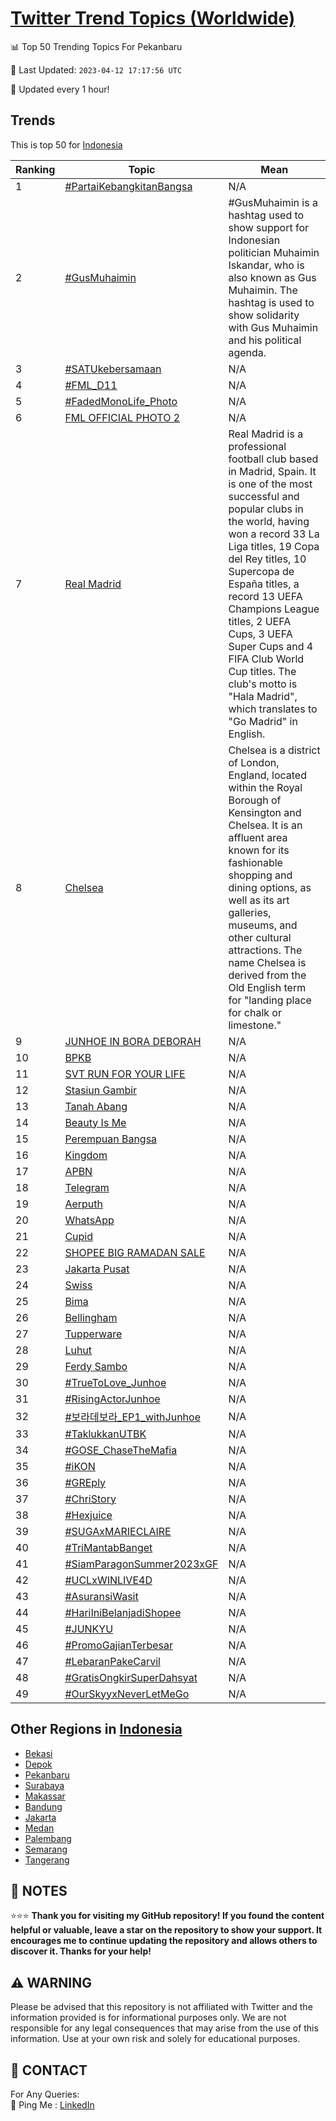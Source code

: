 [Twitter Trend Topics (Worldwide)](https://github.com/ErcinDedeoglu/Twitter-Trend-Topics)
==========


📊 Top 50 Trending Topics For Pekanbaru

📆 Last Updated: `2023-04-12 17:17:56 UTC`

🔧 Updated every 1 hour!


## Trends

This is top 50 for [Indonesia](</Indonesia>)

| Ranking | Topic | Mean |
| ------- | ------------ | ------------ |
| 1 | [#PartaiKebangkitanBangsa](http://twitter.com/search?q=%23PartaiKebangkitanBangsa) | N/A |
| 2 | [#GusMuhaimin](http://twitter.com/search?q=%23GusMuhaimin) | #GusMuhaimin is a hashtag used to show support for Indonesian politician Muhaimin Iskandar, who is also known as Gus Muhaimin. The hashtag is used to show solidarity with Gus Muhaimin and his political agenda. |
| 3 | [#SATUkebersamaan](http://twitter.com/search?q=%23SATUkebersamaan) | N/A |
| 4 | [#FML_D11](http://twitter.com/search?q=%23FML_D11) | N/A |
| 5 | [#FadedMonoLife_Photo](http://twitter.com/search?q=%23FadedMonoLife_Photo) | N/A |
| 6 | [FML OFFICIAL PHOTO 2](http://twitter.com/search?q=FML+OFFICIAL+PHOTO+2) | N/A |
| 7 | [Real Madrid](http://twitter.com/search?q=Real+Madrid) | Real Madrid is a professional football club based in Madrid, Spain. It is one of the most successful and popular clubs in the world, having won a record 33 La Liga titles, 19 Copa del Rey titles, 10 Supercopa de España titles, a record 13 UEFA Champions League titles, 2 UEFA Cups, 3 UEFA Super Cups and 4 FIFA Club World Cup titles. The club's motto is "Hala Madrid", which translates to "Go Madrid" in English. |
| 8 | [Chelsea](http://twitter.com/search?q=Chelsea) | Chelsea is a district of London, England, located within the Royal Borough of Kensington and Chelsea. It is an affluent area known for its fashionable shopping and dining options, as well as its art galleries, museums, and other cultural attractions. The name Chelsea is derived from the Old English term for "landing place for chalk or limestone." |
| 9 | [JUNHOE IN BORA DEBORAH](http://twitter.com/search?q=JUNHOE+IN+BORA+DEBORAH) | N/A |
| 10 | [BPKB](http://twitter.com/search?q=BPKB) | N/A |
| 11 | [SVT RUN FOR YOUR LIFE](http://twitter.com/search?q=SVT+RUN+FOR+YOUR+LIFE) | N/A |
| 12 | [Stasiun Gambir](http://twitter.com/search?q=Stasiun+Gambir) | N/A |
| 13 | [Tanah Abang](http://twitter.com/search?q=Tanah+Abang) | N/A |
| 14 | [Beauty Is Me](http://twitter.com/search?q=Beauty+Is+Me) | N/A |
| 15 | [Perempuan Bangsa](http://twitter.com/search?q=Perempuan+Bangsa) | N/A |
| 16 | [Kingdom](http://twitter.com/search?q=Kingdom) | N/A |
| 17 | [APBN](http://twitter.com/search?q=APBN) | N/A |
| 18 | [Telegram](http://twitter.com/search?q=Telegram) | N/A |
| 19 | [Aerputh](http://twitter.com/search?q=Aerputh) | N/A |
| 20 | [WhatsApp](http://twitter.com/search?q=WhatsApp) | N/A |
| 21 | [Cupid](http://twitter.com/search?q=Cupid) | N/A |
| 22 | [SHOPEE BIG RAMADAN SALE](http://twitter.com/search?q=SHOPEE+BIG+RAMADAN+SALE) | N/A |
| 23 | [Jakarta Pusat](http://twitter.com/search?q=Jakarta+Pusat) | N/A |
| 24 | [Swiss](http://twitter.com/search?q=Swiss) | N/A |
| 25 | [Bima](http://twitter.com/search?q=Bima) | N/A |
| 26 | [Bellingham](http://twitter.com/search?q=Bellingham) | N/A |
| 27 | [Tupperware](http://twitter.com/search?q=Tupperware) | N/A |
| 28 | [Luhut](http://twitter.com/search?q=Luhut) | N/A |
| 29 | [Ferdy Sambo](http://twitter.com/search?q=Ferdy+Sambo) | N/A |
| 30 | [#TrueToLove_Junhoe](http://twitter.com/search?q=%23TrueToLove_Junhoe) | N/A |
| 31 | [#RisingActorJunhoe](http://twitter.com/search?q=%23RisingActorJunhoe) | N/A |
| 32 | [#보라데보라_EP1_withJunhoe](http://twitter.com/search?q=%23%eb%b3%b4%eb%9d%bc%eb%8d%b0%eb%b3%b4%eb%9d%bc_EP1_withJunhoe) | N/A |
| 33 | [#TaklukkanUTBK](http://twitter.com/search?q=%23TaklukkanUTBK) | N/A |
| 34 | [#GOSE_ChaseTheMafia](http://twitter.com/search?q=%23GOSE_ChaseTheMafia) | N/A |
| 35 | [#iKON](http://twitter.com/search?q=%23iKON) | N/A |
| 36 | [#GREply](http://twitter.com/search?q=%23GREply) | N/A |
| 37 | [#ChriStory](http://twitter.com/search?q=%23ChriStory) | N/A |
| 38 | [#Hexjuice](http://twitter.com/search?q=%23Hexjuice) | N/A |
| 39 | [#SUGAxMARIECLAIRE](http://twitter.com/search?q=%23SUGAxMARIECLAIRE) | N/A |
| 40 | [#TriMantabBanget](http://twitter.com/search?q=%23TriMantabBanget) | N/A |
| 41 | [#SiamParagonSummer2023xGF](http://twitter.com/search?q=%23SiamParagonSummer2023xGF) | N/A |
| 42 | [#UCLxWINLIVE4D](http://twitter.com/search?q=%23UCLxWINLIVE4D) | N/A |
| 43 | [#AsuransiWasit](http://twitter.com/search?q=%23AsuransiWasit) | N/A |
| 44 | [#HariIniBelanjadiShopee](http://twitter.com/search?q=%23HariIniBelanjadiShopee) | N/A |
| 45 | [#JUNKYU](http://twitter.com/search?q=%23JUNKYU) | N/A |
| 46 | [#PromoGajianTerbesar](http://twitter.com/search?q=%23PromoGajianTerbesar) | N/A |
| 47 | [#LebaranPakeCarvil](http://twitter.com/search?q=%23LebaranPakeCarvil) | N/A |
| 48 | [#GratisOngkirSuperDahsyat](http://twitter.com/search?q=%23GratisOngkirSuperDahsyat) | N/A |
| 49 | [#OurSkyyxNeverLetMeGo](http://twitter.com/search?q=%23OurSkyyxNeverLetMeGo) | N/A |



## Other Regions in [Indonesia](</Indonesia>)

* [Bekasi](</Indonesia/Bekasi.md>)
* [Depok](</Indonesia/Depok.md>)
* [Pekanbaru](</Indonesia/Pekanbaru.md>)
* [Surabaya](</Indonesia/Surabaya.md>)
* [Makassar](</Indonesia/Makassar.md>)
* [Bandung](</Indonesia/Bandung.md>)
* [Jakarta](</Indonesia/Jakarta.md>)
* [Medan](</Indonesia/Medan.md>)
* [Palembang](</Indonesia/Palembang.md>)
* [Semarang](</Indonesia/Semarang.md>)
* [Tangerang](</Indonesia/Tangerang.md>)



## 📝 NOTES

⭐⭐⭐ **Thank you for visiting my GitHub repository! If you found the content helpful or valuable, leave a star on the repository to show your support. It encourages me to continue updating the repository and allows others to discover it. Thanks for your help!**


## ⚠️ WARNING

Please be advised that this repository is not affiliated with Twitter and the information provided is for informational purposes only. We are not responsible for any legal consequences that may arise from the use of this information. Use at your own risk and solely for educational purposes.


## 📨 CONTACT

 For Any Queries:  
            🏓 Ping Me : [LinkedIn](https://www.linkedin.com/in/ercindedeoglu/)
